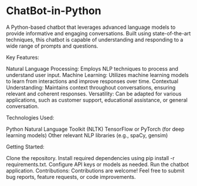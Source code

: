 # ChatBot-in-Python
A Python-based chatbot that leverages advanced language models to provide informative and engaging conversations. Built using state-of-the-art techniques, this chatbot is capable of understanding and responding to a wide range of prompts and questions.

Key Features:

Natural Language Processing: Employs NLP techniques to process and understand user input.
Machine Learning: Utilizes machine learning models to learn from interactions and improve responses over time.
Contextual Understanding: Maintains context throughout conversations, ensuring relevant and coherent responses.
Versatility: Can be adapted for various applications, such as customer support, educational assistance, or general conversation.

Technologies Used:

Python
Natural Language Toolkit (NLTK)
TensorFlow or PyTorch (for deep learning models)
Other relevant NLP libraries (e.g., spaCy, gensim)

Getting Started:

Clone the repository.
Install required dependencies using pip install -r requirements.txt.
Configure API keys or models as needed.
Run the chatbot application.
Contributions:
Contributions are welcome! Feel free to submit bug reports, feature requests, or code improvements.
